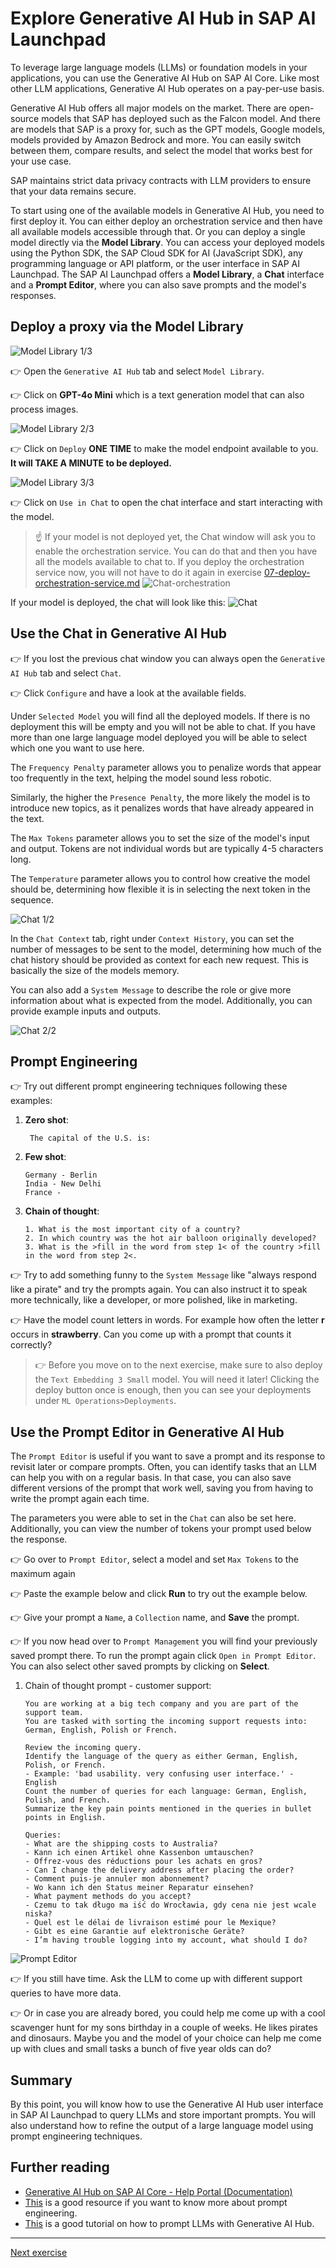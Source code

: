 # Explore Generative AI Hub in SAP AI Launchpad

To leverage large language models (LLMs) or foundation models in your applications, you can use the Generative AI Hub on SAP AI Core. Like most other LLM applications, Generative AI Hub operates on a pay-per-use basis.

Generative AI Hub offers all major models on the market. There are open-source models that SAP has deployed such as the Falcon model. And there are models that SAP is a proxy for, such as the GPT models, Google models, models provided by Amazon Bedrock and more. You can easily switch between them, compare results, and select the model that works best for your use case.

SAP maintains strict data privacy contracts with LLM providers to ensure that your data remains secure.

To start using one of the available models in Generative AI Hub, you need to first deploy it. You can either deploy an orchestration service and then have all available models accessible through that. Or you can deploy a single model directly via the **Model Library**. You can access your deployed models using the Python SDK, the SAP Cloud SDK for AI (JavaScript SDK), any programming language or API platform, or the user interface in SAP AI Launchpad. The SAP AI Launchpad offers a **Model Library**, a **Chat** interface and a **Prompt Editor**, where you can also save prompts and the model's responses.

## Deploy a proxy via the Model Library

![Model Library 1/3](images/model-library.png)

👉 Open the `Generative AI Hub` tab and select `Model Library`. 

👉 Click on **GPT-4o Mini** which is a text generation model that can also process images.

![Model Library 2/3](images/model-library-2.png)

👉 Click on `Deploy` **ONE TIME** to make the model endpoint available to you. **It will TAKE A MINUTE to be deployed.**

![Model Library 3/3](images/model-library-3.png)

👉 Click on `Use in Chat` to open the chat interface and start interacting with the model.

> ☝️ If your model is not deployed yet, the Chat window will ask you to enable the orchestration service. You can do that and then you have all the models available to chat to. If you deploy the orchestration service now, you will not have to do it again in exercise [07-deploy-orchestration-service.md](07-deploy-orchestration-service.md)
![Chat-orchestration](images/enable_orchestration.png)

If your model is deployed, the chat will look like this:
![Chat](images/chat1.png)

## Use the Chat in Generative AI Hub

👉 If you lost the previous chat window you can always open the `Generative AI Hub` tab and select `Chat`.

👉 Click `Configure` and have a look at the available fields. 

Under `Selected Model` you will find all the deployed models. If there is no deployment this will be empty and you will not be able to chat. If you have more than one large language model deployed you will be able to select which one you want to use here. 

The `Frequency Penalty` parameter allows you to penalize words that appear too frequently in the text, helping the model sound less robotic.

Similarly, the higher the `Presence Penalty`, the more likely the model is to introduce new topics, as it penalizes words that have already appeared in the text.

The `Max Tokens` parameter allows you to set the size of the model's input and output. Tokens are not individual words but are typically 4-5 characters long.

The `Temperature` parameter allows you to control how creative the model should be, determining how flexible it is in selecting the next token in the sequence.

![Chat 1/2](images/chat2.png)

In the `Chat Context` tab, right under `Context History`, you can set the number of messages to be sent to the model, determining how much of the chat history should be provided as context for each new request. This is basically the size of the models memory.

You can also add a `System Message` to describe the role or give more information about what is expected from the model. Additionally, you can provide example inputs and outputs.

![Chat 2/2](images/chat3.png)

## Prompt Engineering
👉 Try out different prompt engineering techniques following these examples:

1. **Zero shot**:
   ```
    The capital of the U.S. is:
    ``` 
2. **Few shot**:
    ```
    Germany - Berlin
    India - New Delhi
    France - 
    ```
3. **Chain of thought**:
    ```
    1. What is the most important city of a country?
    2. In which country was the hot air balloon originally developed?
    3. What is the >fill in the word from step 1< of the country >fill in the word from step 2<.
    ```

👉 Try to add something funny to the `System Message` like "always respond like a pirate" and try the prompts again. You can also instruct it to speak more technically, like a developer, or more polished, like in marketing.

👉 Have the model count letters in words. For example how often the letter **r** occurs in **strawberry**. Can you come up with a prompt that counts it correctly?

> 👉 Before you move on to the next exercise, make sure to also deploy the `Text Embedding 3 Small` model. You will need it later! Clicking the deploy button once is enough, then you can see your deployments under `ML Operations>Deployments`.

## Use the Prompt Editor in Generative AI Hub
The `Prompt Editor` is useful if you want to save a prompt and its response to revisit later or compare prompts. Often, you can identify tasks that an LLM can help you with on a regular basis. In that case, you can also save different versions of the prompt that work well, saving you from having to write the prompt again each time. 

The parameters you were able to set in the `Chat` can also be set here. Additionally, you can view the number of tokens your prompt used below the response.

👉 Go over to `Prompt Editor`, select a model and set `Max Tokens` to the maximum again

👉 Paste the example below and click **Run** to try out the example below. 

👉 Give your prompt a `Name`, a `Collection` name, and **Save** the prompt.

👉 If you now head over to `Prompt Management` you will find your previously saved prompt there. To run the prompt again click `Open in Prompt Editor`. You can also select other saved prompts by clicking on **Select**.

1. Chain of thought prompt - customer support:
    ```
    You are working at a big tech company and you are part of the support team.
    You are tasked with sorting the incoming support requests into: German, English, Polish or French.
    
    Review the incoming query.  
    Identify the language of the query as either German, English, Polish, or French.  
    - Example: 'bad usability. very confusing user interface.' - English  
    Count the number of queries for each language: German, English, Polish, and French.  
    Summarize the key pain points mentioned in the queries in bullet points in English.  

    Queries:
    - What are the shipping costs to Australia?
    - Kann ich einen Artikel ohne Kassenbon umtauschen?
    - Offrez-vous des réductions pour les achats en gros?
    - Can I change the delivery address after placing the order?
    - Comment puis-je annuler mon abonnement?
    - Wo kann ich den Status meiner Reparatur einsehen?
    - What payment methods do you accept?
    - Czemu to tak długo ma iść do Wrocławia, gdy cena nie jest wcale niska?
    - Quel est le délai de livraison estimé pour le Mexique?
    - Gibt es eine Garantie auf elektronische Geräte?
    - I’m having trouble logging into my account, what should I do?
    ```

![Prompt Editor](images/prompt_editor.png)

👉 If you still have time. Ask the LLM to come up with different support queries to have more data.

👉 Or in case you are already bored, you could help me come up with a cool scavenger hunt for my sons birthday in a couple of weeks. He likes pirates and dinosaurs. Maybe you and the model of your choice can help me come up with clues and small tasks a bunch of five year olds can do?

## Summary

By this point, you will know how to use the Generative AI Hub user interface in SAP AI Launchpad to query LLMs and store important prompts. You will also understand how to refine the output of a large language model using prompt engineering techniques.

## Further reading

* [Generative AI Hub on SAP AI Core - Help Portal (Documentation)](https://help.sap.com/docs/sap-ai-core/sap-ai-core-service-guide/generative-ai-hub-in-sap-ai-core-7db524ee75e74bf8b50c167951fe34a5)
* [This](https://www.promptingguide.ai/) is a good resource if you want to know more about prompt engineering.
* [This](https://developers.sap.com/tutorials/ai-core-generative-ai.html) is a good tutorial on how to prompt LLMs with Generative AI Hub.

---

[Next exercise](02-setup-python-environment.md)
